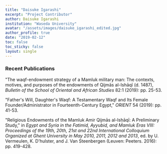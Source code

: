 ```yaml
---
title: "Daisuke Igarashi"
excerpt: "Project Contributor"
author: Daisuke Igarashi
institution: "Waseda University"
avatar: "/assets/images/daisuke_igarashi_edited.jpg"
author_profile: true
date: "2019-02-12"
toc: false
toc_sticky: false
layout: single
---
```


### Recent Publications

"The waqf-endowment strategy of a Mamluk military man: The contexts, motives, and purposes of the endowments of Qijmās al-Ishāqī (d. 1487), *Bulletin of the School of Oriental and African Studies* 82:1 (2019): pp. 25-53.

"Father's Will, Daughter's Waqf: A Testamentary Waqf and Its Female Founder/Administrator in Fourteenth-Century Egypt," *ORIENT* 54 (2019): pp. 41-53.

"Religious Endowments of the Mamluk Amir Qijmās al-Isḥāqī: A Preliminary Study," in *Egypt and Syria in the Fatimid, Ayyubid, and Mamluk Eras VIII: Proceedings of the 19th, 20th, 21st and 22nd International Colloquium Organized at Ghent University in May 2010, 2011, 2012 and 2013*, ed. by U. Vermeulen, K. D'hulster, and J. Van Steenbergen (Leuven: Peeters. 2016): pp. 419-428.
